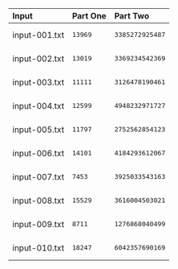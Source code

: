 | Input | Part One | Part Two |
|:---|:---|:---|
|input-001.txt|<pre>13969</pre>|<pre>3385272925487</pre>|
|input-002.txt|<pre>13019</pre>|<pre>3369234542369</pre>|
|input-003.txt|<pre>11111</pre>|<pre>3126478190461</pre>|
|input-004.txt|<pre>12599</pre>|<pre>4948232971727</pre>|
|input-005.txt|<pre>11797</pre>|<pre>2752562854123</pre>|
|input-006.txt|<pre>14101</pre>|<pre>4184293612067</pre>|
|input-007.txt|<pre>7453</pre>|<pre>3925033543163</pre>|
|input-008.txt|<pre>15529</pre>|<pre>3616004503021</pre>|
|input-009.txt|<pre>8711</pre>|<pre>1276868040499</pre>|
|input-010.txt|<pre>18247</pre>|<pre>6042357690169</pre>|